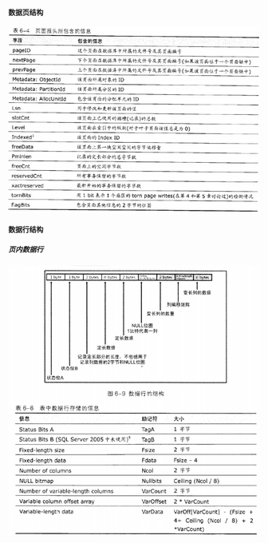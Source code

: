 #### 数据页结构

![](img/Table_Page_Header_Structure.PNG)



#### 数据行结构

##### 页内数据行

![](img/Inline_Column_Structure.PNG)






